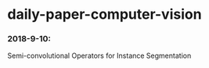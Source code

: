 # daily-paper-computer-vision

### 2018-9-10:

Semi-convolutional Operators for Instance Segmentation

